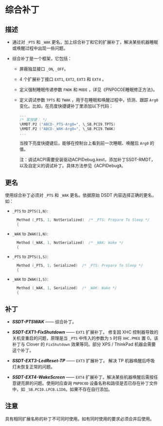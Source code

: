 # 综合补丁

## 描述

- 通过对 `_PTS` 和 `_WAK` 更名，加上综合补丁和它的扩展补丁，解决某些机器睡眠或唤醒过程中出现一些问题。

- 综合补丁是一个框架，它包括：
  - 屏蔽独显接口 `_ON`, `_OFF`。
  
  - 4 个扩展补丁接口 `EXT1`, `EXT2`, `EXT3` 和 `EXT4` 。
  
  - 定义强制睡眠传递参数 `FNOK` 和 `MODE` ，详见《PNP0C0E睡眠修正方法》。
  
  - 定义调试参数 `TPTS` 和 `TWAK` ，用于在睡眠和唤醒过程中，侦测、跟踪 `Arg0` 变化。比如，在亮度快捷键补丁里添加以下代码：
  
    ```Swift
    ...
    /* 某按键： */
    \RMDT.P2 ("ABCD-_PTS-Arg0=", \_SB.PCI9.TPTS)
    \RMDT.P2 ("ABCD-_WAK-Arg0=", \_SB.PCI9.TWAK)
    ...
    ```

    当按下亮度快捷键后，能够在控制台上看到前一次睡眠、唤醒后 `Arg0` 的值。

    注：调试ACPI需要安装驱动ACPIDebug.kext，添加补丁SSDT-RMDT，以及自定义的调试补丁。具体方法参见《ACPIDebug》。

## 更名

使用综合补丁必须对 `_PTS` 和 `_WAK` 更名。依据原始 DSDT 内容选择正确的更名，如：

- `_PTS` to `ZPTS(1,N)`:

  ```Swift
    Method (_PTS, 1, NotSerialized)  /* _PTS: Prepare To Sleep */
    {
  ```

- `_WAK` to `ZWAK(1,N)`:

  ```Swift
    Method (_WAK, 1, NotSerialized)  /* _WAK: Wake */
    {
  ```

- `_PTS` to `ZPTS(1,S)`:

  ```Swift
    Method (_PTS, 1, Serialized)  /* _PTS: Prepare To Sleep */
    {
  ```

- `_WAK` to `ZWAK(1,S)`:

  ```Swift
    Method (_WAK, 1, Serialized)  /* _WAK: Wake */
    {
  ```

## 补丁

- ***SSDT-PTSWAK*** —— 综合补丁。

- ***SSDT-EXT1-FixShutdown*** —— `EXT1` 扩展补丁。 修复因 XHC 控制器导致的关机变重启的问题，原理是当 `_PTS` 中传入的参数为 `5` 时将 `XHC.PMEE` 置 0。该补丁与 Clover 的 `FixShutdown` 效果等同。部分 XPS / ThinkPad 机器会需要这个补丁。

- ***SSDT-EXT3-LedReset-TP*** —— `EXT3` 扩展补丁。 解决 TP 机器唤醒后呼吸灯未恢复正常的问题。

- ***SSDT-EXT4-WakeScreen*** —— `EXT4` 扩展补丁。解决某些机器唤醒后需按任意键亮屏的问题。使用时应查询 `PNP0C0D` 设备名称和路径是否已存在补丁文件中，如 `_SB.PCI0.LPCB.LID0`。如果不存在自行添加。

## 注意

具有相同扩展名称的补丁不可同时使用。如有同时使用的要求必须合并后使用。
